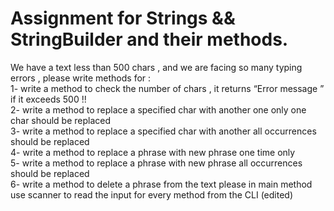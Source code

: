# Assignment for Strings && StringBuilder and their methods.

We have a text less than 500 chars , and we are facing so many typing errors , please write methods for :  
1- write a method to check the number of chars , it returns “Error message ” if it exceeds 500 !!  
2- write a method to replace a specified char with another one only one char should be replaced  
3- write a method to replace a specified char with another all occurrences should be replaced  
4- write a method to replace a phrase with new phrase one time only  
5- write a method to replace a phrase with new phrase all occurrences should be replaced  
6- write a method to delete a phrase from the text please in main method use scanner to read the input for every method from the CLI (edited)